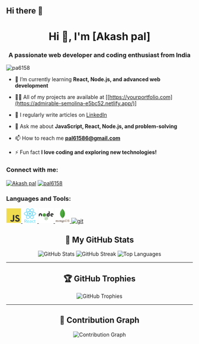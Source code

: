 ## Hi there 👋

<!--
**pal6158/pal6158** is a ✨ _special_ ✨ repository because its `README.md` (this file) appears on your GitHub profile.

Here are some ideas to get you started:

- 🔭 I’m currently working on ...
- 🌱 I’m currently learning ...
- 👯 I’m looking to collaborate on ...
- 🤔 I’m looking for help with ...
- 💬 Ask me about ...
- 📫 How to reach me: ...
- 😄 Pronouns: ...
- ⚡ Fun fact: ...
-->
<h1 align="center">Hi 👋, I'm [Akash pal]</h1>
<h3 align="center">A passionate web developer and coding enthusiast from India</h3>

<p align="left"> <img src="https://komarev.com/ghpvc/?username=yourusername&label=Profile%20views&color=0e75b6&style=flat" alt="pa6158" /> </p>

- 🌱 I’m currently learning **React, Node.js, and advanced web development**

- 👨‍💻 All of my projects are available at [[https://yourportfolio.com](https://admirable-semolina-e5bc52.netlify.app/)]

- 📝 I regularly write articles on [LinkedIn]([https://www.linkedin.com/in/akash-pal-831aa31aa/])

- 💬 Ask me about **JavaScript, React, Node.js, and problem-solving**

- 📫 How to reach me **pal61586@gmail.com**

- ⚡ Fun fact **I love coding and exploring new technologies!**

<h3 align="left">Connect with me:</h3>
<p align="left">
<a href="https://www.linkedin.com/in/akash-pal-831aa31aa/" target="blank"><img align="center" src="https://cdn.jsdelivr.net/npm/simple-icons@3.0.1/icons/linkedin.svg" alt="Akash pal" height="30" width="40" /></a>
<a href="[https://github.com/yourusername](https://github.com/pal6158)" target="blank"><img align="center" src="https://cdn.jsdelivr.net/npm/simple-icons@3.0.1/icons/github.svg" alt="pal6158" height="30" width="40" /></a>
</p>

<h3 align="left">Languages and Tools:</h3>
<p align="left"> 
  <a href="https://developer.mozilla.org/en-US/docs/Web/JavaScript" target="_blank"> 
    <img src="https://raw.githubusercontent.com/devicons/devicon/master/icons/javascript/javascript-original.svg" alt="javascript" width="40" height="40"/> 
  </a> 
  <a href="https://reactjs.org/" target="_blank"> 
    <img src="https://raw.githubusercontent.com/devicons/devicon/master/icons/react/react-original-wordmark.svg" alt="react" width="40" height="40"/> 
  </a> 
  <a href="https://nodejs.org" target="_blank"> 
    <img src="https://raw.githubusercontent.com/devicons/devicon/master/icons/nodejs/nodejs-original-wordmark.svg" alt="nodejs" width="40" height="40"/> 
  </a> 
  <a href="https://www.mongodb.com/" target="_blank"> 
    <img src="https://raw.githubusercontent.com/devicons/devicon/master/icons/mongodb/mongodb-original-wordmark.svg" alt="mongodb" width="40" height="40"/> 
  </a> 
  <a href="https://git-scm.com/" target="_blank"> 
    <img src="https://www.vectorlogo.zone/logos/git-scm/git-scm-icon.svg" alt="git" width="40" height="40"/> 
  </a> 
</p>


<h2 align="center">🚀 My GitHub Stats</h2>
<p align="center">
  <img src="https://github-readme-stats.vercel.app/api?username=yourusername&show_icons=true&theme=radical" alt="GitHub Stats" />
  <img src="https://github-readme-streak-stats.herokuapp.com/?user=pal6158&theme=radical" alt="GitHub Streak" />
  <img src="https://github-readme-stats.vercel.app/api/top-langs?username=yourusername&show_icons=true&locale=en&layout=compact&theme=radical" alt="Top Languages" />
</p>

---

<h2 align="center">🏆 GitHub Trophies</h2>
<p align="center">
  <img src="https://github-profile-trophy.vercel.app/?username=yourusername&theme=radical&no-frame=false&margin-w=15&margin-h=15" alt="GitHub Trophies" />
</p>

---

<h2 align="center">🌟 Contribution Graph</h2>
<p align="center">
  <img src="https://github-readme-activity-graph.cyclic.app/graph?username=pal6158&theme=github" alt="Contribution Graph" />
</p>

